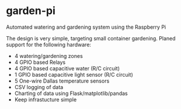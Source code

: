 # garden-pi
Automated watering and gardening system using the Raspberry Pi


The design is very simple, targeting small container gardening. Planed support for the following hardware:
* 4 watering/gardening zones
* 4 GPIO based Relays
* 4 GPIO based capacitive water (R/C circuit)
* 1 GPIO based capacitive light sensor (R/C circuit)
* 5 One-wire Dallas temperature sensors
* CSV logging of data
* Charting of data using Flask/matplotlib/pandas
* Keep infrastucture simple
